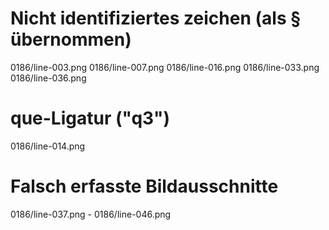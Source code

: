 # Nicht identifiziertes zeichen (als § übernommen)
0186/line-003.png
0186/line-007.png
0186/line-016.png
0186/line-033.png
0186/line-036.png
# que-Ligatur ("q3")
0186/line-014.png
# Falsch erfasste Bildausschnitte
0186/line-037.png - 0186/line-046.png
